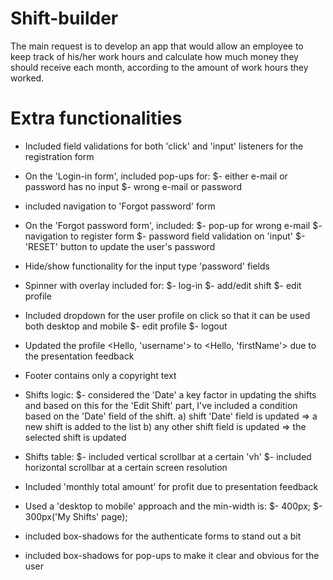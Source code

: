 # Shift-builder

The main request is to develop an app that would allow an employee to keep track of his/her work hours and calculate how much money they should receive each month, according to the amount of work hours they worked.

# Extra functionalities

- Included field validations for both 'click' and 'input' listeners for the registration form

- On the 'Login-in form', included pop-ups for:
  $- either e-mail or password has no input
  $- wrong e-mail or password

- included navigation to 'Forgot password' form

- On the 'Forgot password form', included:
  $- pop-up for wrong e-mail
  $- navigation to register form
  $- password field validation on 'input'
  $- 'RESET' button to update the user's password

- Hide/show functionality for the input type 'password' fields

- Spinner with overlay included for:
  $- log-in
  $- add/edit shift
  $- edit profile

- Included dropdown for the user profile on click so that it can be used both desktop and mobile
  $- edit profile
  $- logout

- Updated the profile <Hello, 'username'> to <Hello, 'firstName'> due to the presentation feedback

- Footer contains only a copyright text

- Shifts logic:
  $- considered the 'Date' a key factor in updating the shifts and based on this for the 'Edit Shift' part, I've included a condition based on the 'Date' field of the shift.
  a) shift 'Date' field is updated => a new shift is added to the list
  b) any other shift field is updated => the selected shift is updated

- Shifts table:
  $- included vertical scrollbar at a certain 'vh'
  $- included horizontal scrollbar at a certain screen resolution

- Included 'monthly total amount' for profit due to presentation feedback

- Used a 'desktop to mobile' approach and the min-width is:
  $- 400px;
  $- 300px('My Shifts' page);

- included box-shadows for the authenticate forms to stand out a bit
- included box-shadows for pop-ups to make it clear and obvious for the user
